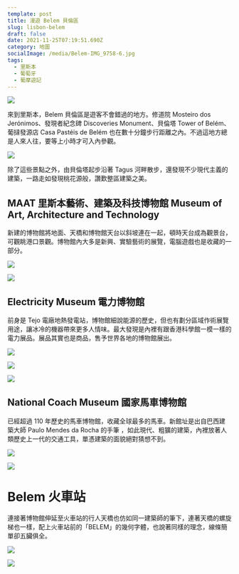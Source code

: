 ```yaml
---
template: post
title: 漫遊 Belem 貝倫區
slug: lisbon-belem
draft: false
date: 2021-11-25T07:19:51.690Z
category: 地圖
socialImage: /media/Belem-IMG_9758-6.jpg
tags:
  - 里斯本
  - 葡萄牙
  - 葡摩遊記
---
```


![](/media/Belem-IMG_9696-1.jpg)

來到里斯本，Belem 貝倫區是遊客不會錯過的地方。修道院 Mosteiro dos Jerónimos、發現者紀念碑 Discoveries Monument、貝倫塔 Tower of Belém、葡撻發源店 Casa Pastéis de Belém 也在數十分鐘步行距離之內。不過這地方總是人來人往，要等上小時才可入內參觀。

![](/media/Belem-IMG_9792-9.jpg)

除了這些景點之外，由貝倫塔起步沿著 Tagus 河畔散步，還發現不少現代主義的建築，一路走如發現桃花源般，讚歎整區建築之美。

## MAAT 里斯本藝術、建築及科技博物館 Museum of Art, Architecture and Technology

新建的博物館將地面、天橋和博物館天台以斜坡連在一起，頓時天台成為觀景台，可觀眺港口景觀。博物館內大多是新興、實驗藝術的展覽，電腦遊戲也是收藏的一部分。

![](/media/Belem-IMG_9766-8.jpg)

![](/media/Belem-IMG_9793-11.jpg)

## Electricity Museum 電力博物館

前身是 Tejo 電廠地熱發電站，博物館細說能源的歷史，但也有劃分區域作術展覽用途，讓冰冷的機器帶來更多人情味。最大發現是內裡有跟香港科學館一模一樣的電力展品。展品其實也是商品，售予世界各地的博物館展出。

![](/media/Belem-IMG_9758-6.jpg)

![](/media/Belem-IMG_9762-7.jpg)

![](/media/Belem-IMG_9751-5.jpg)

## National Coach Museum 國家馬車博物館

已經超過 110 年歷史的馬車博物館，收藏全球最多的馬車。新館址是出自巴西建築大師 Paulo Mendes da Rocha 的手筆 ，如此現代、粗獷的建築，內裡放著人類歷史上一代的交通工具，單憑建築的面貌絕對猜想不到。

![](/media/Belem-IMG_9747-3.jpg)

![](/media/Belem-IMG_9749-4.jpg)

# Belem 火車站

連接著博物館伸延至火車站的行人天橋也仿如同一建築師的筆下，連著天橋的螺旋梯也一樣，配上火車站前的「BELEM」的幾何字體，也說著同樣的理念，線條簡單卻五臟俱全。

![](/media/Belem-IMG_9816-10.jpg)

![](/media/Belem-IMG_9744-2.jpg)

